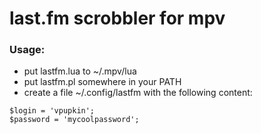 last.fm scrobbler for mpv
=========================

### Usage:

* put lastfm.lua to ~/.mpv/lua
* put lastfm.pl somewhere in your PATH
* create a file ~/.config/lastfm with the following content:
```
$login = 'vpupkin';
$password = 'mycoolpassword';
```
